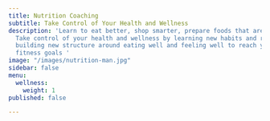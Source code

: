 ```yaml
---
title: Nutrition Coaching
subtitle: Take Control of Your Health and Wellness
description: 'Learn to eat better, shop smarter, prepare foods that are easy and tasty.
  Take control of your health and wellness by learning new habits and routines and
  building new structure around eating well and feeling well to reach your personal
  fitness goals '
image: "/images/nutrition-man.jpg"
sidebar: false
menu:
  wellness:
    weight: 1
published: false

---
```

